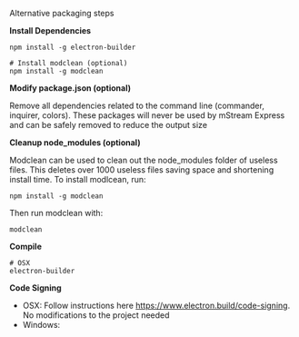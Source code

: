 Alternative packaging steps

**Install Dependencies**

```shell
npm install -g electron-builder

# Install modclean (optional)
npm install -g modclean
```

**Modify package.json (optional)**

Remove all dependencies related to the command line (commander, inquirer, colors).  These packages will never be used by mStream Express and can be safely removed to reduce the output size

**Cleanup node_modules (optional)**

Modclean can be used to clean out the node_modules folder of useless files.  This deletes over 1000 useless files saving space and shortening install time.  To install modlcean, run:

```
npm install -g modclean
```

Then run modclean with:

```
modclean
```

**Compile**

```shell
# OSX
electron-builder
```

**Code Signing**

* OSX: Follow instructions here https://www.electron.build/code-signing.  No modifications to the project needed
* Windows:
